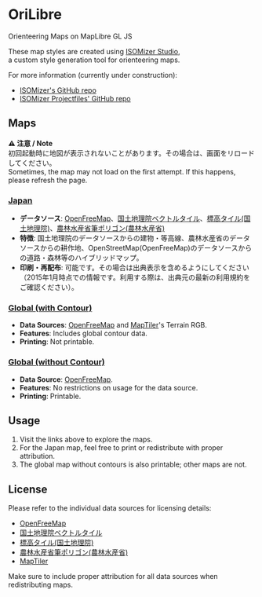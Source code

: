 # OriLibre

Orienteering Maps on MapLibre GL JS  

These map styles are created using [ISOMizer Studio](https://tjmsy.github.io/maplibre-gl-isomizer-studio/),  
a custom style generation tool for orienteering maps.  

For more information (currently under construction):  
- [ISOMizer's GitHub repo](https://github.com/tjmsy/maplibre-gl-isomizer)  
- [ISOMizer Projectfiles' GitHub repo](https://github.com/tjmsy/isomizer-projectfiles)

## Maps
**⚠️ 注意 / Note**  
初回起動時に地図が表示されないことがあります。その場合は、画面をリロードしてください。  
Sometimes, the map may not load on the first attempt. If this happens, please refresh the page.  


### [Japan](https://tjmsy.github.io/orilibre/japan/index.html)
- **データソース**: [OpenFreeMap](https://openfreemap.org/)、[国土地理院ベクトルタイル](https://maps.gsi.go.jp/development/vt.html)、[標高タイル(国土地理院)](https://maps.gsi.go.jp/development/ichiran.html#dem)、[農林水産省筆ポリゴン(農林水産省)](https://github.com/optgeo/ag?tab=readme-ov-file#%E5%87%BA%E5%85%B8)  
- **特徴**: 国土地理院のデータソースからの建物・等高線、農林水産省のデータソースからの耕作地、OpenStreetMap(OpenFreeMap)のデータソースからの道路・森林等のハイブリッドマップ。  
- **印刷・再配布**: 可能です。その場合は出典表示を含めるようにしてください（2015年1月時点での情報です。利用する際は、出典元の最新の利用規約をご確認ください）。


### [Global (with Contour)](https://tjmsy.github.io/orilibre/global/index.html)
- **Data Sources**: [OpenFreeMap](https://openfreemap.org/) and [MapTiler](https://www.maptiler.com/)'s Terrain RGB.  
- **Features**: Includes global contour data.  
- **Printing**: Not printable.  

### [Global (without Contour)](https://tjmsy.github.io/orilibre/global-without-contour/index.html)
- **Data Source**: [OpenFreeMap](https://openfreemap.org/).  
- **Features**: No restrictions on usage for the data source.  
- **Printing**: Printable.  

## Usage
1. Visit the links above to explore the maps.  
2. For the Japan map, feel free to print or redistribute with proper attribution.  
3. The global map without contours is also printable; other maps are not.

## License
Please refer to the individual data sources for licensing details:  
- [OpenFreeMap](https://openfreemap.org/)
- [国土地理院ベクトルタイル](https://maps.gsi.go.jp/development/vt.html)
- [標高タイル(国土地理院)](https://maps.gsi.go.jp/development/ichiran.html#dem)
- [農林水産省筆ポリゴン(農林水産省)](https://github.com/optgeo/ag?tab=readme-ov-file#%E5%87%BA%E5%85%B8)
- [MapTiler](https://www.maptiler.com/)

Make sure to include proper attribution for all data sources when redistributing maps.
